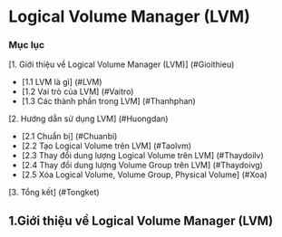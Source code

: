# Logical Volume Manager (LVM)

### Mục lục

[1. Giới thiệu về Logical Volume Manager (LVM)] (#Gioithieu)
- [1.1 LVM là gì] (#LVM)
- [1.2 Vai trò của LVM] (#Vaitro)
- [1.3 Các thành phần trong LVM] (#Thanhphan)

[2. Hướng dẫn sử dụng LVM] (#Huongdan)
- [2.1 Chuẩn bị] (#Chuanbi)
- [2.2 Tạo Logical Volume trên LVM] (#Taolvm)
- [2.3 Thay đổi dung lượng Logical Volume trên LVM] (#Thaydoilv)
- [2.4 Thay đổi dung lượng Volume Group trên LVM] (#Thaydoivg)
- [2.5 Xóa Logical Volume, Volume Group, Physical Volume] (#Xoa)

[3. Tổng kết] (#Tongket)

<a name="Gioithieu"></a>
## 1.Giới thiệu về Logical Volume Manager (LVM)
